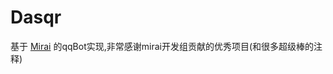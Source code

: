 # Dasqr
基于 
[Mirai](https://gitter.im/mamoe/mirai?utm_source=badge&utm_medium=badge&utm_campaign=pr-badge)
的qqBot实现,非常感谢mirai开发组贡献的优秀项目(和很多超级棒的注释)